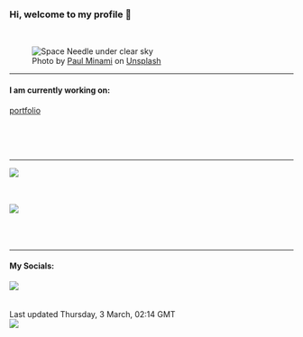 <h3>Hi, welcome to my profile 👋</h3>

<br />
<figure>
  <img
    src="https://images.unsplash.com/photo-1518938684089-e414852c763c?crop=entropy&cs=tinysrgb&fit=max&fm=jpg&ixid=MnwyNzQ3MDB8MHwxfHJhbmRvbXx8fHx8fHx8fDE2NDYyNjkxNTI&ixlib=rb-1.2.1&q=80&w=1080&auto=format"
    alt="Space Needle under clear sky" 
  />
  <figcaption>Photo by <a
    href="https://unsplash.com/@paulminami?utm_source=Profile%20readme&utm_medium=referral">Paul Minami</a> on <a
    href="https://unsplash.com/?utm_source=Profile%20readme&utm_medium=referral">Unsplash</a></figcaption>
</figure>


<hr />
<h4>I am currently working on:</h4>
<a href="https://github.com/ShaneLucy/portfolio">portfolio</a>

<br /><br /><br />

<hr />
<img
  src="https://github-readme-stats.vercel.app/api?username=shanelucy&show_icons=true&theme=calm"
/>
<br /><br /><br />

<img 
  src="https://github-readme-stats.vercel.app/api/top-langs/?username=shanelucy&theme=calm"
/>
<br /><br /><br /><br />
<hr />
<h4>My Socials:</h4>
<a href="https://uk.linkedin.com/in/shane-lucy-4735b616a">
  <img
    src="https://img.shields.io/badge/linkedin%20-%230077B5.svg?&style=for-the-badge&logo=linkedin&logoColor=white"
  />
</a>
<br /><br /><br />
Last updated Thursday, 3 March, 02:14 GMT
<br />
<img
  src="https://github.com/ShaneLucy/ShaneLucy/workflows/README%20build/badge.svg"
/>
